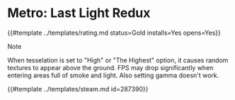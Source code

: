 # Metro: Last Light Redux

{{#template ../templates/rating.md status=Gold installs=Yes opens=Yes}}

> [!NOTE]
> When tesselation is set to "High" or "The Highest" option, it causes random textures to appear above the ground. FPS may drop significantly when entering areas full of smoke and light. Also setting gamma doesn't work.

{{#template ../templates/steam.md id=287390}}
